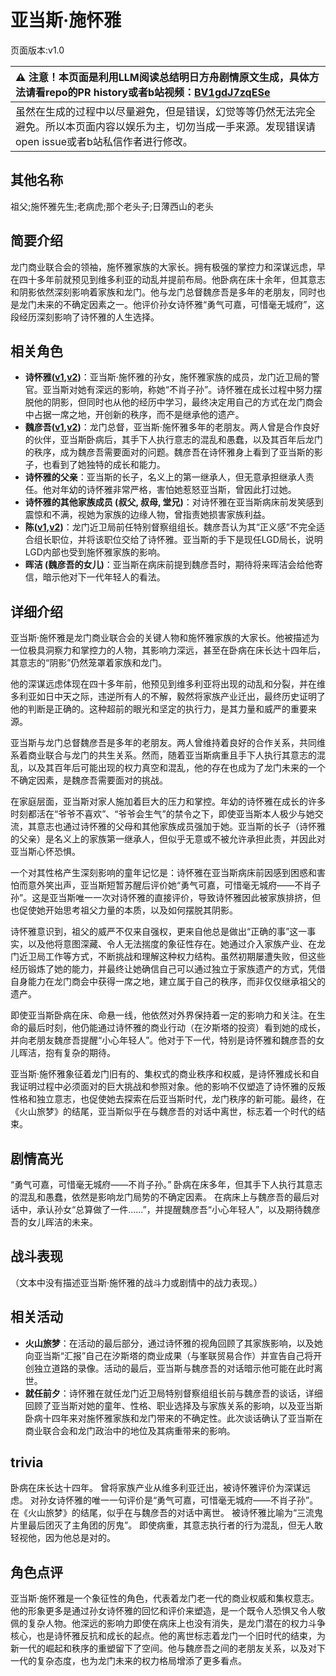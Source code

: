 # 亚当斯·施怀雅
页面版本:v1.0
 

| :warning: 注意！本页面是利用LLM阅读总结明日方舟剧情原文生成，具体方法请看repo的PR history或者b站视频：[BV1gdJ7zqESe](https://www.bilibili.com/video/BV1gdJ7zqESe/)         |
|:----------------------------|
| 虽然在生成的过程中以尽量避免，但是错误，幻觉等等仍然无法完全避免。所以本页面内容以娱乐为主，切勿当成一手来源。发现错误请open issue或者b站私信作者进行修改。|



## 其他名称
祖父;施怀雅先生;老病虎;那个老头子;日薄西山的老头
## 简要介绍
龙门商业联合会的领袖，施怀雅家族的大家长。拥有极强的掌控力和深谋远虑，早在四十多年前就预见到维多利亚的动乱并提前布局。他卧病在床十余年，但其意志和阴影依然深刻影响着家族和龙门。他与龙门总督魏彦吾是多年的老朋友，同时也是龙门未来的不确定因素之一。他评价孙女诗怀雅“勇气可嘉，可惜毫无城府”，这段经历深刻影响了诗怀雅的人生选择。
## 相关角色
-   **诗怀雅([v1](char_308_swire.md),[v2](../char_v3/char_308_swire.md))**：亚当斯·施怀雅的孙女，施怀雅家族的成员，龙门近卫局的警官。亚当斯对她有深远的影响，称她“不肖子孙”。诗怀雅在成长过程中努力摆脱他的阴影，但同时也从他的经历中学习，最终决定用自己的方式在龙门商会中占据一席之地，开创新的秩序，而不是继承他的遗产。
-   **魏彦吾([v1](extended_char_wei_yan_wu.md),[v2](../char_v3/extended_char_wei_yan_wu.md))**：龙门总督，亚当斯·施怀雅多年的老朋友。两人曾是合作良好的伙伴，亚当斯卧病后，其手下人执行意志的混乱和愚蠢，以及其百年后龙门的秩序，成为魏彦吾需要面对的问题。魏彦吾在诗怀雅身上看到了亚当斯的影子，也看到了她独特的成长和能力。
-   **诗怀雅的父亲**：亚当斯的长子，名义上的第一继承人，但无意承担继承人责任。他对年幼的诗怀雅非常严格，害怕她惹怒亚当斯，曾因此打过她。
-   **诗怀雅的其他家族成员 (叔父, 叔母, 堂兄)**：对诗怀雅在亚当斯病床前发笑感到震惊和不满，视她为家族的边缘人物，曾指责她损害家族利益。
-   **陈([v1](char_010_chen.md),[v2](../char_v3/char_010_chen.md))**：龙门近卫局前任特别督察组组长。魏彦吾认为其“正义感”不完全适合组长职位，并将该职位交给了诗怀雅。亚当斯的手下是现任LGD局长，说明LGD内部也受到施怀雅家族的影响。
-   **晖洁 (魏彦吾的女儿)**：亚当斯在病床前提到魏彦吾时，期待将来晖洁会给他寄信，暗示他对下一代年轻人的看法。
## 详细介绍
亚当斯·施怀雅是龙门商业联合会的关键人物和施怀雅家族的大家长。他被描述为一位极具洞察力和掌控力的人物，其影响力深远，甚至在卧病在床长达十四年后，其意志的“阴影”仍然笼罩着家族和龙门。

他的深谋远虑体现在四十多年前，他预见到维多利亚将出现的动乱和分裂，并在维多利亚如日中天之际，违逆所有人的不解，毅然将家族产业迁出，最终历史证明了他的判断是正确的。这种超前的眼光和坚定的执行力，是其力量和威严的重要来源。

亚当斯与龙门总督魏彦吾是多年的老朋友。两人曾维持着良好的合作关系，共同维系着商业联合与龙门的共生关系。然而，随着亚当斯病重且手下人执行其意志的混乱，以及其百年后可能出现的权力真空和混乱，他的存在也成为了龙门未来的一个不确定因素，是魏彦吾需要面对的挑战。

在家庭层面，亚当斯对家人施加着巨大的压力和掌控。年幼的诗怀雅在成长的许多时刻都活在“爷爷不喜欢”、“爷爷会生气”的禁令之下，即使亚当斯本人极少与她交流，其意志也通过诗怀雅的父母和其他家族成员强加于她。亚当斯的长子（诗怀雅的父亲）是名义上的家族第一继承人，但似乎无意或不被允许承担此责，并因此对亚当斯心怀恐惧。

一个对其性格产生深刻影响的童年记忆是：诗怀雅在亚当斯病床前因感到困惑和害怕而意外笑出声，亚当斯短暂苏醒后评价她“勇气可嘉，可惜毫无城府——不肖子孙”。这是亚当斯唯一一次对诗怀雅的直接评价，导致诗怀雅因此被家族排挤，但也促使她开始思考祖父力量的本质，以及如何摆脱其阴影。

诗怀雅意识到，祖父的威严不仅来自强权，更来自他总是做出“正确的事”这一事实，以及他将意图深藏、令人无法揣度的象征性存在。她通过介入家族产业、在龙门近卫局工作等方式，不断挑战和理解这种权力结构。虽然初期屡遭失败，但这些经历锻炼了她的能力，并最终让她确信自己可以通过独立于家族遗产的方式，凭借自身能力在龙门商会中获得一席之地，建立属于自己的秩序，而非仅仅继承祖父的遗产。

即使亚当斯卧病在床、命悬一线，他依然对外界保持着一定的影响力和关注。在生命的最后时刻，他仍能通过诗怀雅的商业行动（在汐斯塔的投资）看到她的成长，并向老朋友魏彦吾提醒“小心年轻人”。他对于下一代，特别是诗怀雅和魏彦吾的女儿晖洁，抱有复杂的期待。

亚当斯·施怀雅象征着龙门旧有的、集权式的商业秩序和权威，是诗怀雅成长和自我证明过程中必须面对的巨大挑战和参照对象。他的影响不仅塑造了诗怀雅的反叛性格和独立意志，也促使她去探索在后亚当斯时代，龙门秩序的新可能。最终，在《火山旅梦》的结尾，亚当斯似乎在与魏彦吾的对话中离世，标志着一个时代的结束。
## 剧情高光
“勇气可嘉，可惜毫无城府——不肖子孙。”
卧病在床多年，但其手下人执行其意志的混乱和愚蠢，依然是影响龙门局势的不确定因素。
在病床上与魏彦吾的最后对话中，承认孙女“总算做了一件......”，并提醒魏彦吾“小心年轻人”，以及期待魏彦吾的女儿晖洁的未来。
## 战斗表现
（文本中没有描述亚当斯·施怀雅的战斗力或剧情中的战力表现。）
## 相关活动
-   **火山旅梦**：在活动的最后部分，通过诗怀雅的视角回顾了其家族影响，以及她向亚当斯“汇报”自己在汐斯塔的商业成果（与峯联贸易合作）并宣告自己将开创独立道路的录像。活动的最后，亚当斯与魏彦吾的对话暗示他可能在此时离世。
-   **就任前夕**：诗怀雅在就任龙门近卫局特别督察组组长前与魏彦吾的谈话，详细回顾了亚当斯对她的童年、性格、职业选择及与家族关系的影响，以及亚当斯卧病十四年来对施怀雅家族和龙门带来的不确定性。此次谈话确认了亚当斯在商业联合会和龙门政治中的地位及其病重带来的影响。
## trivia
卧病在床长达十四年。
曾将家族产业从维多利亚迁出，被诗怀雅评价为深谋远虑。
对孙女诗怀雅的唯一一句评价是“勇气可嘉，可惜毫无城府——不肖子孙”。
在《火山旅梦》的结尾，似乎在与魏彦吾的对话中离世。
被诗怀雅比喻为“三流鬼片里最后团灭了主角团的厉鬼”。
即使病重，其意志执行者的行为混乱，但无人敢轻视他，因为他总是对的。
## 角色点评
亚当斯·施怀雅是一个象征性的角色，代表着龙门老一代的商业权威和集权意志。他的形象更多是通过孙女诗怀雅的回忆和评价来塑造，是一个既令人恐惧又令人敬佩的复杂人物。他深远的影响力即使在病床上也没有消失，是龙门潜在的权力斗争核心，也是诗怀雅反抗和成长的起点。他的离世标志着龙门一个旧时代的结束，为新一代的崛起和秩序的重塑留下了空间。他与魏彦吾之间的老朋友关系，以及对下一代的复杂态度，也为龙门未来的权力格局增添了更多看点。
